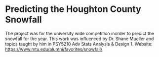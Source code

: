 # Predicting the Houghton County Snowfall
The project was for the university wide competition inorder to predict the snowfall for the year. This work was influenced by Dr. Shane Mueller and topics taught by him in PSY5210 Adv Stats Analysis & Design 1.
Website: https://www.mtu.edu/alumni/favorites/snowfall/

## 
